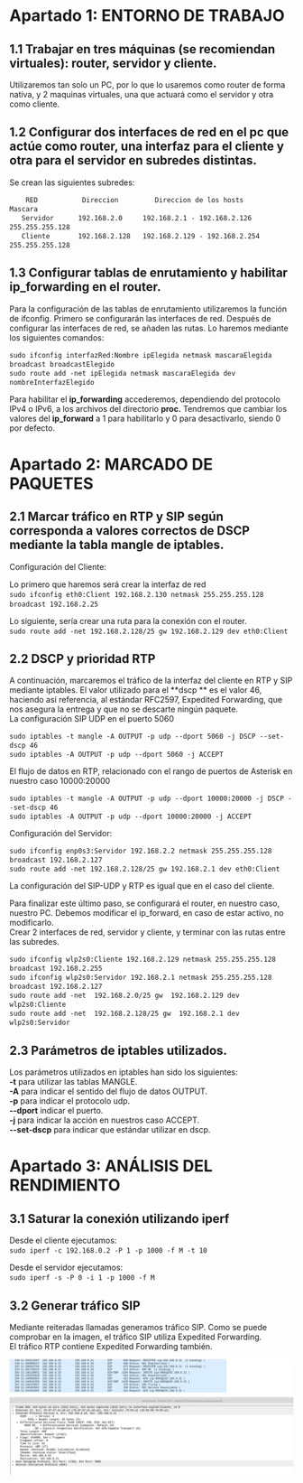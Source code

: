 # Apartado 1: ENTORNO DE TRABAJO  
## 1.1 Trabajar en tres máquinas (se recomiendan virtuales): router, servidor y cliente. 
  Utilizaremos tan solo un PC, por lo que lo usaremos como router de forma nativa, y 2 maquinas virtuales, una que actuará como el servidor y otra como 
 cliente.
## 1.2 Configurar dos interfaces de red en el pc que actúe como router, una interfaz para el cliente y otra para el servidor en subredes distintas.  
  Se crean las siguientes subredes:  
```
    RED           Direccion         Direccion de los hosts            Mascara  
   Servidor      192.168.2.0     192.168.2.1 - 192.168.2.126      255.255.255.128  
   Cliente       192.168.2.128   192.168.2.129 - 192.168.2.254    255.255.255.128
```

## 1.3 Configurar tablas de enrutamiento y habilitar ip_forwarding en el router.  

  Para la configuración de las tablas de enrutamiento utilizaremos la función de ifconfig. Primero se configurarán las interfaces de red. Después de configurar las interfaces de red, se añaden las rutas. Lo haremos mediante los siguientes comandos:
  ```
  sudo ifconfig interfazRed:Nombre ipElegida netmask mascaraElegida broadcast broadcastElegido    
  sudo route add -net ipElegida netmask mascaraElegida dev nombreInterfazElegido
```  

  Para habilitar el **ip_forwarding** accederemos, dependiendo del protocolo IPv4 o IPv6, a los archivos del directorio **proc.** Tendremos que cambiar los valores del **ip_forward** a 1 para habilitarlo y 0 para desactivarlo, siendo 0 por defecto.    

# Apartado 2: MARCADO DE PAQUETES    
## 2.1 Marcar tráfico en RTP y SIP según corresponda a valores correctos de DSCP mediante la tabla mangle de iptables.   
  Configuración del Cliente:  

   Lo primero que haremos será crear la interfaz de red   
  `sudo ifconfig eth0:Client 192.168.2.130 netmask 255.255.255.128 broadcast 192.168.2.25`  
  
   Lo siguiente, sería crear una ruta para la conexión con el router.  
  `sudo route add -net 192.168.2.128/25 gw 192.168.2.129 dev eth0:Client`  

## 2.2 DSCP y prioridad RTP  
   A continuación, marcaremos el tráfico de la interfaz del cliente en RTP y SIP mediante iptables. El valor utilizado para el **dscp ** es el valor 46, haciendo así referencia, al estándar RFC2597, Expedited Forwarding, que nos asegura la entrega y que no se descarte ningún paquete.  
   La configuración SIP UDP  en el puerto 5060  
   ```
   sudo iptables -t mangle -A OUTPUT -p udp --dport 5060 -j DSCP --set-dscp 46  
   sudo iptables -A OUTPUT -p udp --dport 5060 -j ACCEPT
```  

   El flujo de datos en RTP, relacionado con el rango de puertos de Asterisk en nuestro caso 10000:20000  
   ```
   sudo iptables -t mangle -A OUTPUT -p udp --dport 10000:20000 -j DSCP --set-dscp 46  
   sudo iptables -A OUTPUT -p udp --dport 10000:20000 -j ACCEPT
```  

  Configuración del Servidor:  
   ```
   sudo ifconfig enp0s3:Servidor 192.168.2.2 netmask 255.255.255.128 broadcast 192.168.2.127  
   sudo route add -net 192.168.2.128/25 gw 192.168.2.1 dev eth0:Client
```  
   La configuración del SIP-UDP y RTP es igual que en el caso del cliente.  
   
   Para finalizar este último paso, se configurará el router, en nuestro caso, nuestro PC. Debemos modificar el ip_forward, en caso de estar activo, no modificarlo.  
   Crear 2 interfaces de red, servidor y cliente, y terminar con las rutas entre las subredes.  
   ```
sudo ifconfig wlp2s0:Cliente 192.168.2.129 netmask 255.255.255.128 broadcast 192.168.2.255  
sudo ifconfig wlp2s0:Servidor 192.168.2.1 netmask 255.255.255.128 broadcast 192.168.2.127
sudo route add -net  192.168.2.0/25 gw  192.168.2.129 dev wlp2s0:Cliente   
sudo route add -net  192.168.2.128/25 gw  192.168.2.1 dev wlp2s0:Servidor
```  

## 2.3 Parámetros de iptables utilizados.  
Los parámetros utilizados en iptables han sido los siguientes:  
**-t** para utilizar las tablas MANGLE.  
**-A** para indicar el sentido del flujo de datos OUTPUT.  
**-p** para indicar el protocolo udp.  
**--dport** indicar el puerto.  
**-j** para indicar la acción en nuestros caso ACCEPT.  
**--set-dscp** para indicar que estándar utilizar en dscp.   
   
# Apartado 3: ANÁLISIS DEL RENDIMIENTO  
## 3.1 Saturar la conexión utilizando iperf  

Desde el cliente ejecutamos:  
    `sudo iperf -c 192.168.0.2 -P 1 -p 1000 -f M -t 10`  

Desde el servidor ejecutamos:  
    `sudo iperf -s -P 0 -i 1 -p 1000 -f M`  

## 3.2 Generar tráfico SIP   
Mediante reiteradas llamadas generamos tráfico SIP. Como se puede comprobar en la imagen, el tráfico SIP utiliza Expedited Forwarding.  
El tráfico RTP contiene Expedited Forwarding también.  


![](https://github.com/alvaroc20/PISS/blob/main/Practica4/p4.jpeg)  


  
     
    

